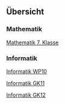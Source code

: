 ## Übersicht

### Mathematik

[Mathematik 7. Klasse](https://baslers.github.io/mathematik-7/)

### Informatik

[Informatik WP10](https://baslers.github.io/informatik-wp10/)

[Informatik GK11](https://baslers.github.io/informatik-gk11/)

[Informatik GK12](https://baslers.github.io/informatik-gk12/)
